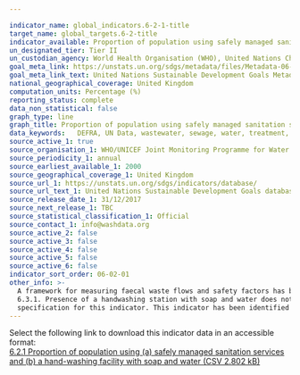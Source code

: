 ```yaml
---

indicator_name: global_indicators.6-2-1-title
target_name: global_targets.6-2-title
indicator_available: Proportion of population using safely managed sanitation services
un_designated_tier: Tier II
un_custodian_agency: World Health Organisation (WHO), United Nations Children's Fund (UNICEF)
goal_meta_link: https://unstats.un.org/sdgs/metadata/files/Metadata-06-02-01.pdf
goal_meta_link_text: United Nations Sustainable Development Goals Metadata (PDF 271 KB)
national_geographical_coverage: United Kingdom
computation_units: Percentage (%)
reporting_status: complete
data_non_statistical: false
graph_type: line
graph_title: Proportion of population using safely managed sanitation services
data_keywords:   DEFRA, UN Data, wastewater, sewage, water, treatment, environment
source_active_1: true
source_organisation_1: WHO/UNICEF Joint Monitoring Programme for Water Supply, Sanitation and Hygiene
source_periodicity_1: annual
source_earliest_available_1: 2000
source_geographical_coverage_1: United Kingdom
source_url_1: https://unstats.un.org/sdgs/indicators/database/
source_url_text_1: United Nations Sustainable Development Goals database
source_release_date_1: 31/12/2017
source_next_release_1: TBC
source_statistical_classification_1: Official
source_contact_1: info@washdata.org
source_active_2: false
source_active_3: false
source_active_4: false
source_active_5: false
source_active_6: false
indicator_sort_order: 06-02-01
other_info: >-
  A framework for measuring faecal waste flows and safety factors has been developed and piloted in 12 countries (World Bank Water and Sanitation Program, 2014), and is being adopted and scaled up within the sanitation sector. This framework has served as the basis for indicators 6.2.1 and
  6.3.1. Presence of a handwashing station with soap and water does not guarantee that household members consistently wash hands at key times, but has been accepted as the most suitable proxy. At present, UK data does not account for homeless rough sleepers. Data follows the UN
  specification for this indicator. This indicator has been identified in collaboration with topic experts.
---
```

Select the following link to download this indicator data in an accessible format:<br>[6.2.1 Proportion of population using (a) safely managed sanitation services and (b) a hand-washing facility with soap and water (CSV 2.802 kB)](https://sustainabledevelopment-uk.github.io/sdg-data/data/6-2-1.csv)